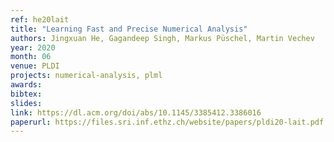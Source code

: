 ```yaml
---
ref: he20lait
title: "Learning Fast and Precise Numerical Analysis"
authors: Jingxuan He, Gagandeep Singh, Markus Püschel, Martin Vechev
year: 2020
month: 06
venue: PLDI
projects: numerical-analysis, plml
awards:
bibtex:
slides:
link: https://dl.acm.org/doi/abs/10.1145/3385412.3386016
paperurl: https://files.sri.inf.ethz.ch/website/papers/pldi20-lait.pdf
---
```

